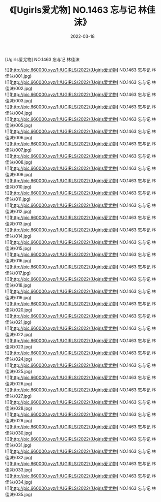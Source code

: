 ﻿---
layout: post
title:  《[Ugirls爱尤物] NO.1463 忘与记 林佳沫》
date:   2022-03-18
img: http://pic.660000.xyz/1:/UGIRLS/2022/[Ugirls爱尤物] NO.1463 忘与记 林佳沫/000.jpg
categories: [美女, 清纯, 唯美]
---

[Ugirls爱尤物] NO.1463 忘与记 林佳沫

 ![](http://pic.660000.xyz/1:/UGIRLS/2022/[Ugirls爱尤物] NO.1463 忘与记 林佳沫/001.jpg) <br>![](http://pic.660000.xyz/1:/UGIRLS/2022/[Ugirls爱尤物] NO.1463 忘与记 林佳沫/002.jpg) <br>![](http://pic.660000.xyz/1:/UGIRLS/2022/[Ugirls爱尤物] NO.1463 忘与记 林佳沫/003.jpg) <br>![](http://pic.660000.xyz/1:/UGIRLS/2022/[Ugirls爱尤物] NO.1463 忘与记 林佳沫/004.jpg) <br>![](http://pic.660000.xyz/1:/UGIRLS/2022/[Ugirls爱尤物] NO.1463 忘与记 林佳沫/005.jpg) <br>![](http://pic.660000.xyz/1:/UGIRLS/2022/[Ugirls爱尤物] NO.1463 忘与记 林佳沫/006.jpg) <br>![](http://pic.660000.xyz/1:/UGIRLS/2022/[Ugirls爱尤物] NO.1463 忘与记 林佳沫/007.jpg) <br>![](http://pic.660000.xyz/1:/UGIRLS/2022/[Ugirls爱尤物] NO.1463 忘与记 林佳沫/008.jpg) <br>![](http://pic.660000.xyz/1:/UGIRLS/2022/[Ugirls爱尤物] NO.1463 忘与记 林佳沫/009.jpg) <br>![](http://pic.660000.xyz/1:/UGIRLS/2022/[Ugirls爱尤物] NO.1463 忘与记 林佳沫/010.jpg) <br>![](http://pic.660000.xyz/1:/UGIRLS/2022/[Ugirls爱尤物] NO.1463 忘与记 林佳沫/011.jpg) <br>![](http://pic.660000.xyz/1:/UGIRLS/2022/[Ugirls爱尤物] NO.1463 忘与记 林佳沫/012.jpg) <br>![](http://pic.660000.xyz/1:/UGIRLS/2022/[Ugirls爱尤物] NO.1463 忘与记 林佳沫/013.jpg) <br>![](http://pic.660000.xyz/1:/UGIRLS/2022/[Ugirls爱尤物] NO.1463 忘与记 林佳沫/014.jpg) <br>![](http://pic.660000.xyz/1:/UGIRLS/2022/[Ugirls爱尤物] NO.1463 忘与记 林佳沫/015.jpg) <br>![](http://pic.660000.xyz/1:/UGIRLS/2022/[Ugirls爱尤物] NO.1463 忘与记 林佳沫/016.jpg) <br>![](http://pic.660000.xyz/1:/UGIRLS/2022/[Ugirls爱尤物] NO.1463 忘与记 林佳沫/017.jpg) <br>![](http://pic.660000.xyz/1:/UGIRLS/2022/[Ugirls爱尤物] NO.1463 忘与记 林佳沫/018.jpg) <br>![](http://pic.660000.xyz/1:/UGIRLS/2022/[Ugirls爱尤物] NO.1463 忘与记 林佳沫/019.jpg) <br>![](http://pic.660000.xyz/1:/UGIRLS/2022/[Ugirls爱尤物] NO.1463 忘与记 林佳沫/020.jpg) <br>![](http://pic.660000.xyz/1:/UGIRLS/2022/[Ugirls爱尤物] NO.1463 忘与记 林佳沫/021.jpg) <br>![](http://pic.660000.xyz/1:/UGIRLS/2022/[Ugirls爱尤物] NO.1463 忘与记 林佳沫/022.jpg) <br>![](http://pic.660000.xyz/1:/UGIRLS/2022/[Ugirls爱尤物] NO.1463 忘与记 林佳沫/023.jpg) <br>![](http://pic.660000.xyz/1:/UGIRLS/2022/[Ugirls爱尤物] NO.1463 忘与记 林佳沫/024.jpg) <br>![](http://pic.660000.xyz/1:/UGIRLS/2022/[Ugirls爱尤物] NO.1463 忘与记 林佳沫/025.jpg) <br>![](http://pic.660000.xyz/1:/UGIRLS/2022/[Ugirls爱尤物] NO.1463 忘与记 林佳沫/026.jpg) <br>![](http://pic.660000.xyz/1:/UGIRLS/2022/[Ugirls爱尤物] NO.1463 忘与记 林佳沫/027.jpg) <br>![](http://pic.660000.xyz/1:/UGIRLS/2022/[Ugirls爱尤物] NO.1463 忘与记 林佳沫/028.jpg) <br>![](http://pic.660000.xyz/1:/UGIRLS/2022/[Ugirls爱尤物] NO.1463 忘与记 林佳沫/029.jpg) <br>![](http://pic.660000.xyz/1:/UGIRLS/2022/[Ugirls爱尤物] NO.1463 忘与记 林佳沫/030.jpg) <br>![](http://pic.660000.xyz/1:/UGIRLS/2022/[Ugirls爱尤物] NO.1463 忘与记 林佳沫/031.jpg) <br>![](http://pic.660000.xyz/1:/UGIRLS/2022/[Ugirls爱尤物] NO.1463 忘与记 林佳沫/032.jpg) <br>![](http://pic.660000.xyz/1:/UGIRLS/2022/[Ugirls爱尤物] NO.1463 忘与记 林佳沫/033.jpg) <br>![](http://pic.660000.xyz/1:/UGIRLS/2022/[Ugirls爱尤物] NO.1463 忘与记 林佳沫/034.jpg) <br>![](http://pic.660000.xyz/1:/UGIRLS/2022/[Ugirls爱尤物] NO.1463 忘与记 林佳沫/035.jpg) <br>